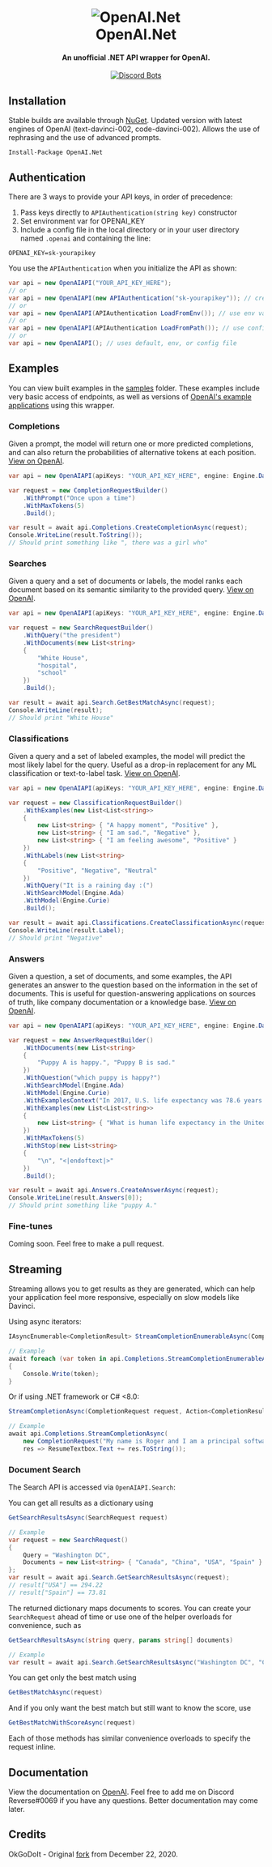 <h1 align="center">
	<img src="https://raw.githubusercontent.com/WilliamWelsh/OpenAI.Net/main/logo.png" alt="OpenAI.Net" />
	<br/>
	OpenAI.Net
</h1>

<h4 align="center">An unofficial .NET API wrapper for OpenAI.</h4>

<div align="center">

[![Discord Bots](https://img.shields.io/nuget/v/OpenAI.NET)](https://www.nuget.org/packages/OpenAI.Net)

</div>  

## Installation
Stable builds are available through [NuGet](https://www.nuget.org/packages/OpenAI.Net). Updated version with latest engines of OpenAI (text-davinci-002, code-davinci-002). Allows the use of rephrasing and the use of advanced prompts. 
```
Install-Package OpenAI.Net
```

## Authentication
There are 3 ways to provide your API keys, in order of precedence:
1.  Pass keys directly to `APIAuthentication(string key)` constructor
2.  Set environment var for OPENAI_KEY
3.  Include a config file in the local directory or in your user directory named `.openai` and containing the line:
```shell
OPENAI_KEY=sk-yourapikey
```

You use the `APIAuthentication` when you initialize the API as shown:
```csharp
var api = new OpenAIAPI("YOUR_API_KEY_HERE");
// or
var api = new OpenAIAPI(new APIAuthentication("sk-yourapikey")); // create object manually
// or
var api = new OpenAIAPI(APIAuthentication LoadFromEnv()); // use env vars
// or
var api = new OpenAIAPI(APIAuthentication LoadFromPath()); // use config file (optionally specify where to look)
// or
var api = new OpenAIAPI(); // uses default, env, or config file
```

## Examples

You can view built examples in the [samples](https://github.com/WilliamWelsh/OpenAI.Net/tree/main/samples) folder.  These examples include very basic access of endpoints, as well as versions of [OpenAI's example applications](https://beta.openai.com/examples) using this wrapper.  

### Completions
Given a prompt, the model will return one or more predicted completions, and can also return the probabilities of alternative tokens at each position. [View on OpenAI](https://beta.openai.com/docs/api-reference/completions).  

```csharp
var api = new OpenAIAPI(apiKeys: "YOUR_API_KEY_HERE", engine: Engine.Davinci);

var request = new CompletionRequestBuilder()
    .WithPrompt("Once upon a time")
    .WithMaxTokens(5)
    .Build();

var result = await api.Completions.CreateCompletionAsync(request);
Console.WriteLine(result.ToString());
// Should print something like ", there was a girl who"
```

### Searches
Given a query and a set of documents or labels, the model ranks each document based on its semantic similarity to the provided query. [View on OpenAI](https://beta.openai.com/docs/api-reference/searches).  

```csharp
var api = new OpenAIAPI(apiKeys: "YOUR_API_KEY_HERE", engine: Engine.Davinci);

var request = new SearchRequestBuilder()
    .WithQuery("the president")
    .WithDocuments(new List<string>
    {
        "White House",
        "hospital",
        "school"
    })
    .Build();

var result = await api.Search.GetBestMatchAsync(request);
Console.WriteLine(result);
// Should print "White House"
```

### Classifications
Given a query and a set of labeled examples, the model will predict the most likely label for the query. Useful as a drop-in replacement for any ML classification or text-to-label task. [View on OpenAI](https://beta.openai.com/docs/api-reference/classifications).  

```csharp
var api = new OpenAIAPI(apiKeys: "YOUR_API_KEY_HERE", engine: Engine.Davinci);

var request = new ClassificationRequestBuilder()
    .WithExamples(new List<List<string>>
    {
        new List<string> { "A happy moment", "Positive" },
        new List<string> { "I am sad.", "Negative" },
        new List<string> { "I am feeling awesome", "Positive" }
    })
    .WithLabels(new List<string>
    {
        "Positive", "Negative", "Neutral"
    })
    .WithQuery("It is a raining day :(")
    .WithSearchModel(Engine.Ada)
    .WithModel(Engine.Curie)
    .Build();

var result = await api.Classifications.CreateClassificationAsync(request);
Console.WriteLine(result.Label);
// Should print "Negative"
```

### Answers
Given a question, a set of documents, and some examples, the API generates an answer to the question based on the information in the set of documents. This is useful for question-answering applications on sources of truth, like company documentation or a knowledge base. [View on OpenAI](https://beta.openai.com/docs/api-reference/answers).  

```csharp
var api = new OpenAIAPI(apiKeys: "YOUR_API_KEY_HERE", engine: Engine.Davinci);

var request = new AnswerRequestBuilder()
    .WithDocuments(new List<string>
    {
    	"Puppy A is happy.", "Puppy B is sad."
    })
    .WithQuestion("which puppy is happy?")
    .WithSearchModel(Engine.Ada)
    .WithModel(Engine.Curie)
    .WithExamplesContext("In 2017, U.S. life expectancy was 78.6 years.")
    .WithExamples(new List<List<string>>
    {
    	new List<string> { "What is human life expectancy in the United States?", "78 years." }
    })
    .WithMaxTokens(5)
    .WithStop(new List<string>
    {
    	"\n", "<|endoftext|>"
    })
    .Build();

var result = await api.Answers.CreateAnswerAsync(request);
Console.WriteLine(result.Answers[0]);
// Should print something like "puppy A."
```

### Fine-tunes
Coming soon. Feel free to make a pull request.

## Streaming
Streaming allows you to get results as they are generated, which can help your application feel more responsive, especially on slow models like Davinci.

Using async iterators:
```csharp
IAsyncEnumerable<CompletionResult> StreamCompletionEnumerableAsync(CompletionRequest request)

// Example
await foreach (var token in api.Completions.StreamCompletionEnumerableAsync(new CompletionRequest("My name is Roger and I am a principal software engineer at Salesforce.  This is my resume:", 200, 0.5, presencePenalty: 0.1, frequencyPenalty: 0.1)))
{
	Console.Write(token);
}
```

Or if using .NET framework or C# <8.0:
```csharp
StreamCompletionAsync(CompletionRequest request, Action<CompletionResult> resultHandler)

// Example
await api.Completions.StreamCompletionAsync(
	new CompletionRequest("My name is Roger and I am a principal software engineer at Salesforce.  This is my resume:", 200, 0.5, presencePenalty: 0.1, frequencyPenalty: 0.1),
	res => ResumeTextbox.Text += res.ToString());
```

### Document Search
The Search API is accessed via `OpenAIAPI.Search`:

You can get all results as a dictionary using
```csharp
GetSearchResultsAsync(SearchRequest request)

// Example
var request = new SearchRequest()
{
	Query = "Washington DC",
	Documents = new List<string> { "Canada", "China", "USA", "Spain" }
};
var result = await api.Search.GetSearchResultsAsync(request);
// result["USA"] == 294.22
// result["Spain"] == 73.81
```

The returned dictionary maps documents to scores.  You can create your `SearchRequest` ahead of time or use one of the helper overloads for convenience, such as
```csharp
GetSearchResultsAsync(string query, params string[] documents)

// Example
var result = await api.Search.GetSearchResultsAsync("Washington DC", "Canada", "China", "USA", "Spain");
```

You can get only the best match using
```csharp
GetBestMatchAsync(request)
```

And if you only want the best match but still want to know the score, use
```csharp
GetBestMatchWithScoreAsync(request)
```
Each of those methods has similar convenience overloads to specify the request inline.

## Documentation

View the documentation on [OpenAI](https://beta.openai.com/docs/introduction/overview). Feel free to add me on Discord Reverse#0069 if you have any questions. Better documentation may come later.

## Credits
OkGoDoIt - Original [fork](https://github.com/OkGoDoIt/OpenAI-API-dotnet/tree/e07bfe2ddeea40380beb923f36fca9853830d7d7) from December 22, 2020.
